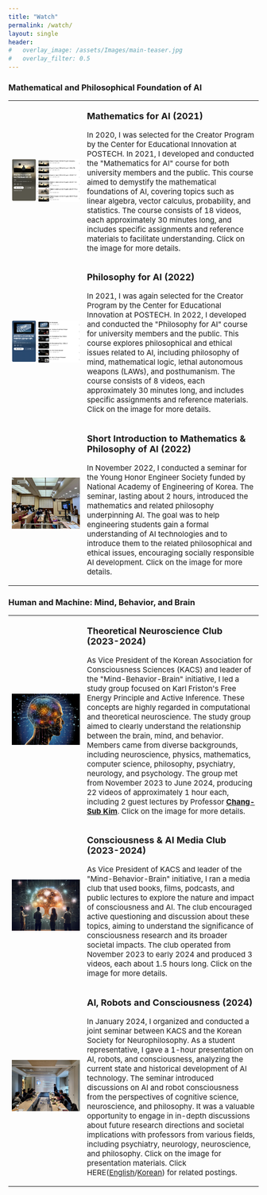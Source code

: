 ```yaml
---
title: "Watch"
permalink: /watch/
layout: single
header:
#   overlay_image: /assets/Images/main-teaser.jpg
#   overlay_filter: 0.5
---
```


### Mathematical and Philosophical Foundation of AI

<table>
 <tr>
    <td style="width: 30%;">
        <a href="https://youtube.com/playlist?list=PLfWS6_PaCSutSAC7Vu8VHS2uc594cQigv&si=PUY67hIfze3kvEeO">
            <img src="/assets/images/Watch/MAI.png" alt="MAI" style="max-width:100%; height:auto;">
        </a>
    </td>
    <td style="width: 70%;">
        <p style="font-size:18px;"><b>Mathematics for AI (2021)</b></p>
        <p style="font-size:15px;">In 2020, I was selected for the Creator Program by the Center for Educational Innovation at POSTECH. In 2021, I developed and conducted the "Mathematics for AI" course for both university members and the public. This course aimed to demystify the mathematical foundations of AI, covering topics such as linear algebra, vector calculus, probability, and statistics. The course consists of 18 videos, each approximately 30 minutes long, and includes specific assignments and reference materials to facilitate understanding. Click on the image for more details.</p>
    </td>
 </tr>
 <tr>
    <td style="width: 30%;">
        <a href="https://youtube.com/playlist?list=PLfWS6_PaCSusXxpOxUSs6ONTln3pHWALy&si=xhr-Y8JY3Y6_xmuw">
            <img src="/assets/images/Watch/PAI.png" alt="PAI" style="max-width:100%; height:auto;">
        </a>
    </td>
    <td style="width: 70%;">
        <p style="font-size:18px;"><b>Philosophy for AI (2022)</b></p>
        <p style="font-size:15px;">In 2021, I was again selected for the Creator Program by the Center for Educational Innovation at POSTECH. In 2022, I developed and conducted the "Philosophy for AI" course for university members and the public. This course explores philosophical and ethical issues related to AI, including philosophy of mind, mathematical logic, lethal autonomous weapons (LAWs), and posthumanism. The course consists of 8 videos, each approximately 30 minutes long, and includes specific assignments and reference materials. Click on the image for more details.</p>
    </td>
 </tr>
 <tr>
    <td style="width: 30%;">
        <a href="https://drive.google.com/file/d/1P1k_OxZnhOZCkHcNpULLXdLxn_iVlUZR/view?usp=sharing">
            <img src="/assets/images/Watch/2022 YEHS.jpg" alt="PMAI" style="max-width:100%; height:auto;">
        </a>
    </td>
    <td style="width: 70%;">
        <p style="font-size:18px;"><b>Short Introduction to Mathematics & Philosophy of AI (2022)</b></p>
        <p style="font-size:15px;">In November 2022, I conducted a seminar for the Young Honor Engineer Society funded by National Academy of Engineering of Korea. The seminar, lasting about 2 hours, introduced the mathematics and related philosophy underpinning AI. The goal was to help engineering students gain a formal understanding of AI technologies and to introduce them to the related philosophical and ethical issues, encouraging socially responsible AI development. Click on the image for more details.</p>
    </td>
 </tr>
</table>

### Human and Machine: Mind, Behavior, and Brain

<table>
 <tr>
    <td style="width: 30%;">
        <a href="https://youtube.com/playlist?list=PLBan6Afp0tlTxmfm83MkMnW1vOt1k3Ic2&si=nxtGxp3m5ZXzfkKn">
            <img src="/assets/images/Watch/AIF.png" alt="MAI" style="max-width:100%; height:auto;">
        </a>
    </td>
    <td style="width: 70%;">
        <p style="font-size:18px;"><b>Theoretical Neuroscience Club (2023-2024)</b></p>
        <p style="font-size:15px;">As Vice President of the Korean Association for Consciousness Sciences (KACS) and leader of the "Mind-Behavior-Brain" initiative, I led a study group focused on Karl Friston's Free Energy Principle and Active Inference. These concepts are highly regarded in computational and theoretical neuroscience. The study group aimed to clearly understand the relationship between the brain, mind, and behavior. Members came from diverse backgrounds, including neuroscience, physics, mathematics, computer science, philosophy, psychiatry, neurology, and psychology. The group met from November 2023 to June 2024, producing 22 videos of approximately 1 hour each, including 2 guest lectures by Professor <a href="https://scholar.google.com/citations?user=brhWmCwAAAAJ&hl=en"><strong>Chang-Sub Kim</strong></a>. Click on the image for more details.</p>
    </td>
 </tr>
 <tr>
    <td style="width: 30%;">
        <a href="https://youtube.com/playlist?list=PLBan6Afp0tlTPZ_bE8VyHzyCy4EVRFv4b&si=Azf6sgAu3-oAnZKS">
            <img src="/assets/images/Watch/Book_Club.png" alt="PAI" style="max-width:100%; height:auto;">
        </a>
    </td>
    <td style="width: 70%;">
        <p style="font-size:18px;"><b>Consciousness & AI Media Club (2023-2024)</b></p>
        <p style="font-size:15px;">As Vice President of KACS and leader of the "Mind-Behavior-Brain" initiative, I ran a media club that used books, films, podcasts, and public lectures to explore the nature and impact of consciousness and AI. The club encouraged active questioning and discussion about these topics, aiming to understand the significance of consciousness research and its broader societal impacts. The club operated from November 2023 to early 2024 and produced 3 videos, each about 1.5 hours long. Click on the image for more details.</p>
    </td>
 </tr>
 <tr>
    <td style="width: 30%;">
        <a href="https://drive.google.com/file/d/1frsBtLaWxgzp_V4lx0aq6eoky8YJbt2A/view?usp=sharing">
            <img src="/assets/images/Watch/2024KACSxKSNP.jpg" alt="ARC" style="max-width:100%; height:auto;">
        </a>
    </td>
    <td style="width: 70%;">
        <p style="font-size:18px;"><b>AI, Robots and Consciousness (2024)</b></p>
        <p style="font-size:15px;">In January 2024, I organized and conducted a joint seminar between KACS and the Korean Society for Neurophilosophy. As a student representative, I gave a 1-hour presentation on AI, robots, and consciousness, analyzing the current state and historical development of AI technology. The seminar introduced discussions on AI and robot consciousness from the perspectives of cognitive science, neuroscience, and philosophy. It was a valuable opportunity to engage in in-depth discussions about future research directions and societal implications with professors from various fields, including psychiatry, neurology, neuroscience, and philosophy. Click on the image for presentation materials. Click HERE(<a href="http://lee-dohyeon.github.io/movement/KACS-x-KSCN-Meeting-copy-en/">English</a>/<a href="http://lee-dohyeon.github.io/movement/KACS-x-KSCN-Meeting-copy-ko/">Korean</a>) for related postings.</p>
    </td>
 </tr>
</table>
